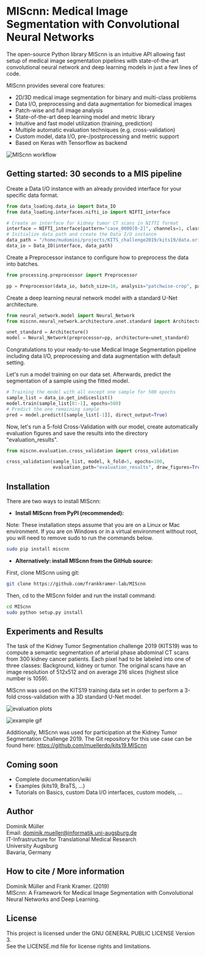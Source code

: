 # MIScnn: Medical Image Segmentation with Convolutional Neural Networks

The open-source Python library MIScnn is an intuitive API allowing fast setup of medical image segmentation pipelines with state-of-the-art convolutional neural network and deep learning models in just a few lines of code.

MIScnn provides several core features:
- 2D/3D medical image segmentation for binary and multi-class problems
- Data I/O, preprocessing and data augmentation for biomedical images
- Patch-wise and full image analysis
- State-of-the-art deep learning model and metric library
- Intuitive and fast model utilization (training, prediction)
- Multiple automatic evaluation techniques (e.g. cross-validation)
- Custom model, data I/O, pre-/postprocessing and metric support
- Based on Keras with Tensorflow as backend

![MIScnn workflow](docs/MIScnn.pipeline.png)

## Getting started: 30 seconds to a MIS pipeline

Create a Data I/O instance with an already provided interface for your specific data
format.

```python
from data_loading.data_io import Data_IO
from data_loading.interfaces.nifti_io import NIFTI_interface

# Create an interface for kidney tumor CT scans in NIfTI format
interface = NIFTI_interface(pattern="case_0000[0-2]", channels=1, classes=3)
# Initialize data path and create the Data I/O instance
data_path = "/home/mudomini/projects/KITS_challenge2019/kits19/data.original/"
data_io = Data_IO(interface, data_path)
```

Create a Preprocessor instance to configure how to preprocess the data into batches.

```python
from processing.preprocessor import Preprocessor

pp = Preprocessor(data_io, batch_size=16, analysis="patchwise-crop", patch_shape=(128,128,128))
```

Create a deep learning neural network model with a standard U-Net architecture.

```python
from neural_network.model import Neural_Network
from miscnn.neural_network.architecture.unet.standard import Architecture

unet_standard = Architecture()
model = Neural_Network(preprocessor=pp, architecture=unet_standard)
```
Congratulations to your ready-to-use Medical Image Segmentation pipeline including data I/O, preprocessing and data augmentation with default setting.

Let's run a model training on our data set. Afterwards, predict the segmentation of a sample using the fitted model.

```python
# Training the model with all except one sample for 500 epochs
sample_list = data_io.get_indiceslist()
model.train(sample_list[0:-1], epochs=500)
# Predict the one remaining sample
pred = model.predict([sample_list[-1]], direct_output=True)
```

Now, let's run a 5-fold Cross-Validation with our model, create automatically evaluation figures and save the results into the directory "evaluation_results".

```python
from miscnn.evaluation.cross_validation import cross_validation

cross_validation(sample_list, model, k_fold=5, epochs=100,
                 evaluation_path="evaluation_results", draw_figures=True)
```

## Installation

There are two ways to install MIScnn:

- **Install MIScnn from PyPI (recommended):**

Note: These installation steps assume that you are on a Linux or Mac environment. If you are on Windows or in a virtual environment without root, you will need to remove sudo to run the commands below.

```sh
sudo pip install miscnn
```

- **Alternatively: install MIScnn from the GitHub source:**

First, clone MIScnn using git:

```sh
git clone https://github.com/frankkramer-lab/MIScnn
```

Then, cd to the MIScnn folder and run the install command:

```sh
cd MIScnn
sudo python setup.py install
```

## Experiments and Results

The task of the Kidney Tumor Segmentation challenge 2019 (KITS19) was to compute a semantic segmentation of arterial phase abdominal CT scans from 300 kidney cancer patients. Each pixel had to be labeled into one of three classes: Background, kidney or tumor. The original scans have an image resolution of 512x512 and on average 216 slices (highest slice number is 1059).

MIScnn was used on the KITS19 training data set in order to perform a 3-fold cross-validation with a 3D standard U-Net model.

![evaluation plots](docs/all.png)

![example gif](docs/visualization.case_00095.gif)

Additionally, MIScnn was used for participation at the Kidney Tumor Segmentation Challenge 2019. The Git repository for this use case can be found here: https://github.com/muellerdo/kits19.MIScnn

## Coming soon

- Complete documentation/wiki
- Examples (kits19, BraTS, ...)
- Tutorials on Basics, custom Data I/O interfaces, custom models, ...

## Author

Dominik Müller\
Email: dominik.mueller@informatik.uni-augsburg.de\
IT-Infrastructure for Translational Medical Research\
University Augsburg\
Bavaria, Germany

## How to cite / More information

Dominik Müller and Frank Kramer. (2019)\
MIScnn: A Framework for Medical Image Segmentation with Convolutional Neural Networks and Deep Learning.

## License

This project is licensed under the GNU GENERAL PUBLIC LICENSE Version 3.\
See the LICENSE.md file for license rights and limitations.
